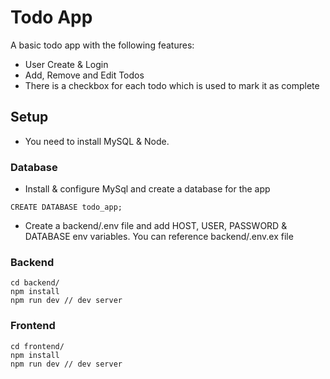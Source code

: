 # Todo App

A basic todo app with the following features:
- User Create & Login
- Add, Remove and Edit Todos
- There is a checkbox for each todo which is used to mark it as complete

## Setup

- You need to install MySQL & Node.

### Database

- Install & configure MySql and create a database for the app
```
CREATE DATABASE todo_app;
```
- Create a backend/.env file and add HOST, USER, PASSWORD & DATABASE env variables. You can reference backend/.env.ex file

### Backend


```
cd backend/
npm install
npm run dev // dev server
```

### Frontend


```
cd frontend/
npm install
npm run dev // dev server
```
